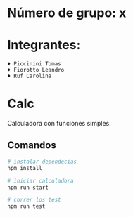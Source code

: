 # Número de grupo: x
# Integrantes: 
    ♦ Piccinini Tomas
    ♦ Fiorotto Leandro
    ♦ Ruf Carolina 


# Calc

Calculadora con funciones simples.

## Comandos

```bash
# instalar dependecias
npm install

# iniciar calculadora
npm run start

# correr los test
npm run test
```
